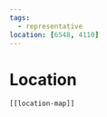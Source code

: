 ```yaml
---
tags:
  - representative
location: [6548, 4110]
---
```

# Location
```meta-bind-embed
[[location-map]]
```
